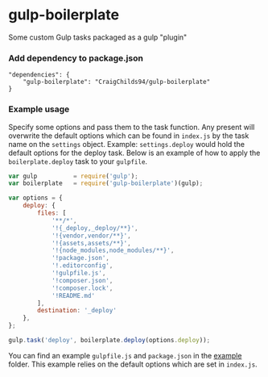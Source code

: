 # gulp-boilerplate
Some custom Gulp tasks packaged as a gulp "plugin"

### Add dependency to package.json
```
"dependencies": {
    "gulp-boilerplate": "CraigChilds94/gulp-boilerplate"
}
```

### Example usage

Specify some options and pass them to the task function. Any present will overwrite the default options which can be found in `index.js` by the task name on the `settings` object. Example: `settings.deploy` would hold the default options for the deploy task. Below is an example of how to apply the `boilerplate.deploy` task to your `gulpfile`.

```js
var gulp          = require('gulp');
var boilerplate   = require('gulp-boilerplate')(gulp);

var options = {
    deploy: {
        files: [
            '**/*',
            '!{_deploy,_deploy/**}',
            '!{vendor,vendor/**}',
            '!{assets,assets/**}',
            '!{node_modules,node_modules/**}',
            '!package.json',
            '!.editorconfig',
            '!gulpfile.js',
            '!composer.json',
            '!composer.lock',
            '!README.md'
        ],
        destination: '_deploy'
    },
};

gulp.task('deploy', boilerplate.deploy(options.deploy));
```

You can find an example `gulpfile.js` and `package.json` in the [example](/example) folder. This example relies on the default options which are set in `index.js`.
